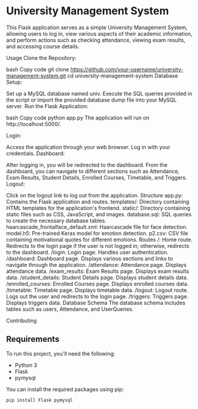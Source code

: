 # University Management System

This Flask application serves as a simple University Management System, allowing users to log in, view various aspects of their academic information, and perform actions such as checking attendance, viewing exam results, and accessing course details.

Usage
Clone the Repository:

bash
Copy code
git clone https://github.com/your-username/university-management-system.git
cd university-management-system
Database Setup:

Set up a MySQL database named univ.
Execute the SQL queries provided in the script or import the provided database dump file into your MySQL server.
Run the Flask Application:

bash
Copy code
python app.py
The application will run on http://localhost:5000/.

Login:

Access the application through your web browser.
Log in with your credentials.
Dashboard:

After logging in, you will be redirected to the dashboard.
From the dashboard, you can navigate to different sections such as Attendance, Exam Results, Student Details, Enrolled Courses, Timetable, and Triggers.
Logout:

Click on the logout link to log out from the application.
Structure
app.py: Contains the Flask application and routes.
templates/: Directory containing HTML templates for the application's frontend.
static/: Directory containing static files such as CSS, JavaScript, and images.
database.sql: SQL queries to create the necessary database tables.
haarcascade_frontalface_default.xml: Haarcascade file for face detection.
model.h5: Pre-trained Keras model for emotion detection.
p2.csv: CSV file containing motivational quotes for different emotions.
Routes
/: Home route. Redirects to the login page if the user is not logged in; otherwise, redirects to the dashboard.
/login: Login page. Handles user authentication.
/dashboard: Dashboard page. Displays various sections and links to navigate through the application.
/attendance: Attendance page. Displays attendance data.
/exam_results: Exam Results page. Displays exam results data.
/student_details: Student Details page. Displays student details data.
/enrolled_courses: Enrolled Courses page. Displays enrolled courses data.
/timetable: Timetable page. Displays timetable data.
/logout: Logout route. Logs out the user and redirects to the login page.
/triggers: Triggers page. Displays triggers data.
Database Schema
The database schema includes tables such as users, Attendance, and UserQueries.

Contributing
## Requirements

To run this project, you'll need the following:
- Python 3
- Flask
- pymysql

You can install the required packages using pip:
```bash
pip install Flask pymysql
